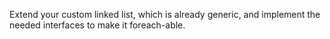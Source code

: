 Extend your custom linked list, which is already generic, and implement the needed interfaces to make it foreach-able.

